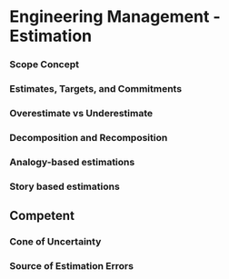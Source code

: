 # Engineering Management - Estimation

### Scope Concept

### Estimates, Targets, and Commitments 

### Overestimate vs Underestimate 

### Decomposition and Recomposition 

### Analogy-based estimations 

### Story based estimations 

## Competent

### Cone of Uncertainty 

### Source of Estimation Errors 
